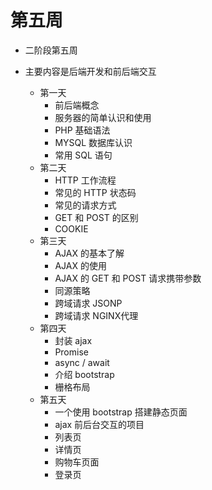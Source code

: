 # 第五周

- 二阶段第五周

- 主要内容是后端开发和前后端交互
  + 第一天
    + 前后端概念
    + 服务器的简单认识和使用
    + PHP 基础语法
    + MYSQL 数据库认识
    + 常用 SQL 语句
  + 第二天
    + HTTP 工作流程
    + 常见的 HTTP 状态码
    + 常见的请求方式
    + GET 和 POST 的区别
    + COOKIE
  + 第三天
    + AJAX 的基本了解
    + AJAX 的使用
    + AJAX 的 GET 和 POST 请求携带参数
    + 同源策略
    + 跨域请求 JSONP
    + 跨域请求 NGINX代理
  + 第四天
    + 封装 ajax
    + Promise
    + async / await
    + 介绍 bootstrap
    + 栅格布局
  + 第五天
    + 一个使用 bootstrap 搭建静态页面
    + ajax 前后台交互的项目
    + 列表页
    + 详情页
    + 购物车页面
    + 登录页
